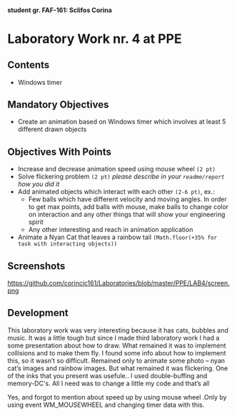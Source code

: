 
#### student gr. FAF-161: Sclifos Corina
# Laboratory Work nr. 4 at PPE


## Contents
* Windows timer

## Mandatory Objectives
* Create an animation based on Windows timer which involves at least 5 different drawn objects

## Objectives With Points
* Increase and decrease animation speed using mouse wheel `(2 pt)`
* Solve flickering problem `(2 pt)` _please describe in your `readme/report` how you did it_
* Add animated objects which interact with each other `(2-6 pt)`, ex.:
  * Few balls which have different velocity and moving angles. In order to get max points, add balls with mouse, make balls to change color on interaction and any other things that will show your engineering spirit
  * Any other interesting and reach in animation application
* Animate a Nyan Cat that leaves a rainbow tail `(Math.floor(+35% for task with interacting objects))`



## Screenshots
https://github.com/corincic161/Laboratories/blob/master/PPE/LAB4/screen.png



## Development
This laboratory work was very interesting because it has cats, bubbles and music.
It was a little tough but since I made third laboratory work I had a some presentation about how to draw. What remained it was to implement collisions and to make them fly. I found some info about how to implement this, so it wasn’t so difficult.
Remained only to animate some photo – nyan cat’s images and rainbow images.
But what remained it was flickering. One of the inks that you present was usefule..
I used double-buffing and memory-DC's. All I need was to change a little my code and that’s all

Yes, and forgot to mention about speed up by using mouse wheel .Only by using event WM_MOUSEWHEEL and changing timer data with this.


 
